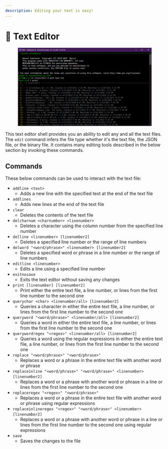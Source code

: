 ```yaml
---
description: Editing your text is easy!
---
```


# 📝 Text Editor

<figure><img src="../../../.gitbook/assets/image (72).png" alt=""><figcaption></figcaption></figure>

This text editor shell provides you an ability to edit any and all the text files. The `edit` command infers the file type whether it's the text file, the JSON file, or the binary file. It contains many editing tools described in the below section by invoking these commands.

## Commands

These below commands can be used to interact with the text file:

* `addline <text>`
  * Adds a new line with the specified text at the end of the text file
* `addlines`
  * Adds new lines at the end of the text file
* `clear`
  * Deletes the contents of the text file
* `delcharnum <charnumber> <linenumber>`
  * Deletes a character using the column number from the specified line number
* `delline <linenumber> [linenumber2]`
  * Deletes a specified line number or the range of line numbers
* `delword "<word/phrase>" <linenumber> [linenumber2]`
  * Deletes a specified word or phrase in a line number or the range of line numbers
* `editline <linenumber>`
  * Edits a line using a specified line number
* `exitnosave`
  * Exits the text editor without saving any changes
* `print [linenumber] [linenumber2]`
  * Print either the entire text file, a line number, or lines from the first line number to the second one
* `querychar <char> <linenumber/all> [linenumber2]`
  * Queries a character in either the entire text file, a line number, or lines from the first line number to the second one
* `queryword "<word/phrase>" <linenumber/all> [linenumber2]`
  * Queries a word in either the entire text file, a line number, or lines from the first line number to the second one
* `querywordregex "<regex>" <linenumber/all> [linenumber2]`
  * Queries a word using the regular expressions in either the entire text file, a line number, or lines from the first line number to the second one
* `replace "<word/phrase>" "<word/phrase>"`
  * Replaces a word or a phrase in the entire text file with another word or phrase
* `replaceinline "<word/phrase>" "<word/phrase>" <linenumber> [linenumber2]`
  * Replaces a word or a phrase with another word or phrase in a line or lines from the first line number to the second one
* `replaceregex "<regex>" "<word/phrase>"`
  * Replaces a word or a phrase in the entire text file with another word or phrase using regular expressions
* `replaceinlineregex "<regex>" "<word/phrase>" <linenumber> [linenumber2]`
  * Replaces a word or a phrase with another word or phrase in a line or lines from the first line number to the second one using regular expressions
* `save`
  * Saves the changes to the file
